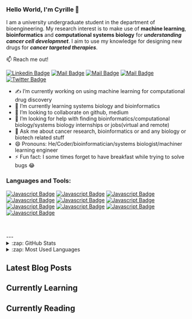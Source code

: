 ### Hello World, I'm Cyrille 👋
I am a university undergraduate student in the department of bioengineering. My research interest is to make use of **machine learning**, **bioinformatics** and **computational systems biology** for ***understanding cancer cell developmnet***. I aim to use my knowledge for designing new drugs for ***cancer targeted therapies***.     

:mailbox: Reach me out!    

[![Linkedin Badge](https://img.shields.io/badge/-@CyrilleMesueNJUME-929292?style=flat&labelColor=0e76a8&logo=linkedin&logoColor=white)](https://www.linkedin.com/in/cyrille-mesue-njume-3a448a184/) [![Mail Badge](https://img.shields.io/badge/-cyrillemesue@gmail.com-d27f7a?style=flat&labelColor=c0392b&logo=gmail&logoColor=white)](mailto:cyrillemesue@gmail.com) [![Mail Badge](https://img.shields.io/badge/-@CyrilleMesue-4a2019?style=flat&labelColor=010203&logo=medium&logoColor=white)](https://medium.com/@cyrillemesue)  [![Mail Badge](https://img.shields.io/badge/-@Cyrillemesue-82bbdd?style=flat&labelColor=2497ff&logo=facebook&logoColor=white)](https://m.facebook.com/home.php) [![Twitter Badge](https://img.shields.io/badge/-@Cyrille79202046-929292?style=flat&labelColor=1ca0f1&logo=twitter&logoColor=white&link=https://twitter.com/Cyrille)](https://twitter.com/home)   


-  ✍ I’m currently working on using machine learning for computational drug discovery
- 🌱 I’m currently learning systems biology and bioinformatics
- 👯 I’m looking to collaborate on github, medium
- 🤔 I’m looking for help with finding bioinformatics/computational biology/systems biology internships or jobs(virtual and remote)
- 💬 Ask me about cancer research, bioinformatics or and any biology or biotech related stuff
- 😄 Pronouns: He/Coder/bioinformatician/systems biologist/machiner learning engineer
- ⚡ Fun fact: I some times forget to have breakfast while trying to solve bugs 😂

### Languages and Tools:

[![Javascript Badge](https://img.shields.io/badge/-Python3-797979?style=for-the-badge&labelColor=white&logo=python&logoColor=2497ff)](#)
[![Javascript Badge](https://img.shields.io/badge/-MATLAB-797979?style=for-the-badge&labelColor=white&logo=octave&logoColor=2497ff)](#)
[![Javascript Badge](https://img.shields.io/badge/-MS_Excel-797979?style=for-the-badge&labelColor=white&logo=microsoft&logoColor=9aff24)](#)
[![Javascript Badge](https://img.shields.io/badge/-r_programming-797979?style=for-the-badge&labelColor=white&logo=rstudio&logoColor=ff9c24)](#)
[![Javascript Badge](https://img.shields.io/badge/-Github-797979?style=for-the-badge&labelColor=white&logo=github&logoColor=000000)](#)
[![Javascript Badge](https://img.shields.io/badge/-terminal-797979?style=for-the-badge&labelColor=white&logo=linux&logoColor=000000)](#)   
[![Javascript Badge](https://img.shields.io/badge/-COLAB-797979?style=for-the-badge&labelColor=yellow&logo=googlecolab&logoColor=black)](#)
[![Javascript Badge](https://img.shields.io/badge/-Javascript-797979?style=for-the-badge&labelColor=white&logo=javascript&logoColor=F0DB4F)](#)
[![Javascript Badge](https://img.shields.io/badge/-CSS-797979?style=for-the-badge&labelColor=white&logo=css3&logoColor=F0DB4F)](#)
[![Javascript Badge](https://img.shields.io/badge/-HTML-797979?style=for-the-badge&labelColor=white&logo=html5&logoColor=F0DB4F)](#)

<br />
<br />
---

<details>
  <summary>:zap: GitHub Stats</summary>

  <img align="left" alt="Cyrille's GitHub Stats" src="https://github-readme-stats.vercel.app/api?username=cyrillemesue&show_icons=true&hide_border=true" />

</details>

<details>
  <summary>:zap: Most Used Languages</summary>

<img align="left" alt="Cyrille's GitHub Top Languages" src="https://github-readme-stats.vercel.app/api/top-langs/?username=cyrillemesue" />

</details>

## Latest Blog Posts 

## Currently Learning
## Currently Reading 

